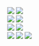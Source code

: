 <div class="row"> 
  <div class="column">
    <img src="images/first-view.webp">
    <img src="images/first-view.webp">
  </div>
  <div class="column">
    <img src="images/first-view.webp">
    <img src="images/first-view.webp">
  </div> 
  <div class="column">
    <img src="images/first-view.webp">
    <img src="images/first-view.webp">
  </div>
  <div class="column">
    <img src="images/first-view.webp">
    <img src="images/first-view.webp">
    <img src="images/first-view.webp">
  </div>
</div>
